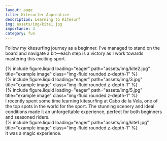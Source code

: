 ```yaml
---
layout: page
title: Kitesurfer Apprentice
description: Learning to Kitesurf
img: assets/img/kite1.jpg
importance: 3
category: fun
---
```


Follow my kitesurfing journey as a beginner. I've managed to stand on the board and navigate a bit—each step is a victory as I work towards mastering this exciting sport.

<div class="row">
    <div class="col-sm mt-3 mt-md-0">
        {% include figure.liquid loading="eager" path="assets/img/kite2.jpg" title="example image" class="img-fluid rounded z-depth-1" %}
    </div>
    <div class="col-sm mt-3 mt-md-0">
        {% include figure.liquid loading="eager" path="assets/img/3.jpg" title="example image" class="img-fluid rounded z-depth-1" %}
    </div>
    <div class="col-sm mt-3 mt-md-0">
        {% include figure.liquid loading="eager" path="assets/img/5.jpg" title="example image" class="img-fluid rounded z-depth-1" %}
    </div>
</div>
<div class="caption">
    I recently spent some time learning kitesurfing at Cabo de la Vela, one of the top spots in the world for the sport. The stunning scenery and ideal conditions made it an unforgettable experience, perfect for both beginners and seasoned riders.
</div>
<div class="row">
    <div class="col-sm mt-3 mt-md-0">
        {% include figure.liquid loading="eager" path="assets/img/kite1.jpg" title="example image" class="img-fluid rounded z-depth-1" %}
    </div>
</div>
<div class="caption">
    It was a magic experience.
</div>

